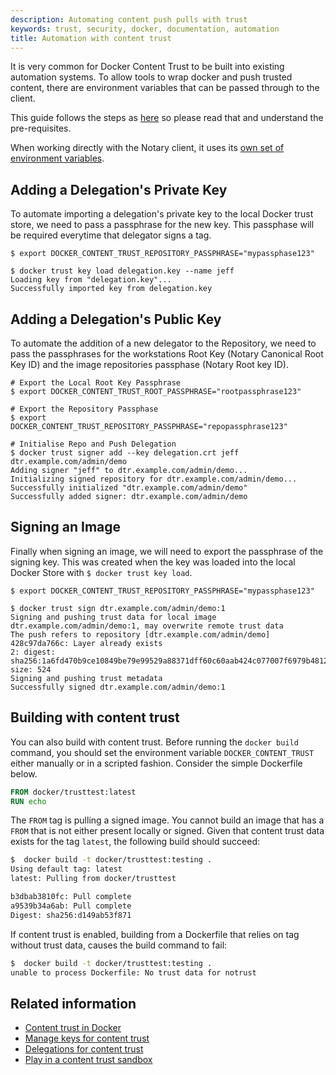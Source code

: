 ```yaml
---
description: Automating content push pulls with trust
keywords: trust, security, docker, documentation, automation
title: Automation with content trust
---
```


It is very common for Docker Content Trust to be built into existing automation
systems. To allow tools to wrap docker and push trusted content, there are 
environment variables that can be passed through to the client. 

This guide follows the steps as [here](content_trust/#signing-images-with-docker-content-trust)
so please read that and understand the pre-requisites. 

When working directly with the Notary client, it uses its [own set of environment variables](/notary/reference/client-config.md#environment-variables-optional).

## Adding a Delegation's Private Key

To automate importing a delegation's private key to the local Docker trust store, we 
need to pass a passphrase for the new key. This passphase will be required 
everytime that delegator signs a tag. 

```
$ export DOCKER_CONTENT_TRUST_REPOSITORY_PASSPHRASE="mypassphase123"

$ docker trust key load delegation.key --name jeff
Loading key from "delegation.key"...
Successfully imported key from delegation.key
```

## Adding a Delegation's Public Key

To automate the addition of a new delegator to the Repository, we need to pass
the passphrases for the workstations Root Key (Notary Canonical Root Key ID) and 
the image repositories passphase (Notary Root key ID). 

```
# Export the Local Root Key Passphrase
$ export DOCKER_CONTENT_TRUST_ROOT_PASSPHRASE="rootpassphrase123"

# Export the Repository Passphase
$ export DOCKER_CONTENT_TRUST_REPOSITORY_PASSPHRASE="repopassphrase123"

# Initialise Repo and Push Delegation
$ docker trust signer add --key delegation.crt jeff dtr.example.com/admin/demo
Adding signer "jeff" to dtr.example.com/admin/demo...
Initializing signed repository for dtr.example.com/admin/demo...
Successfully initialized "dtr.example.com/admin/demo"
Successfully added signer: dtr.example.com/admin/demo
```

## Signing an Image

Finally when signing an image, we will need to export the passphrase of the 
signing key. This was created when the key was loaded into the local Docker 
Store with `$ docker trust key load`.

```
$ export DOCKER_CONTENT_TRUST_REPOSITORY_PASSPHRASE="mypassphase123"

$ docker trust sign dtr.example.com/admin/demo:1
Signing and pushing trust data for local image dtr.example.com/admin/demo:1, may overwrite remote trust data
The push refers to repository [dtr.example.com/admin/demo]
428c97da766c: Layer already exists
2: digest: sha256:1a6fd470b9ce10849be79e99529a88371dff60c60aab424c077007f6979b4812 size: 524
Signing and pushing trust metadata
Successfully signed dtr.example.com/admin/demo:1
```

## Building with content trust

You can also build with content trust. Before running the `docker build` command, 
you should set the environment variable `DOCKER_CONTENT_TRUST` either manually or 
in a scripted fashion. Consider the simple Dockerfile below.

```Dockerfile
FROM docker/trusttest:latest
RUN echo
```

The `FROM` tag is pulling a signed image. You cannot build an image that has a
`FROM` that is not either present locally or signed. Given that content trust
data exists for the tag `latest`, the following build should succeed:

```bash
$  docker build -t docker/trusttest:testing .
Using default tag: latest
latest: Pulling from docker/trusttest

b3dbab3810fc: Pull complete
a9539b34a6ab: Pull complete
Digest: sha256:d149ab53f871
```

If content trust is enabled, building from a Dockerfile that relies on tag 
without trust data, causes the build command to fail:

```bash
$  docker build -t docker/trusttest:testing .
unable to process Dockerfile: No trust data for notrust
```

## Related information

* [Content trust in Docker](content_trust.md)
* [Manage keys for content trust](trust_key_mng.md)
* [Delegations for content trust](trust_delegation.md)
* [Play in a content trust sandbox](trust_sandbox.md)
